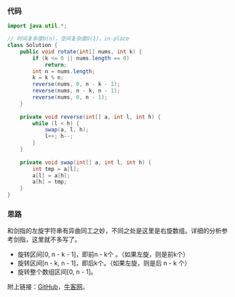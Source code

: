 ### 代码

``` java
import java.util.*;

// 时间复杂度O(n)，空间复杂度O(1)，in-place
class Solution {
    public void rotate(int[] nums, int k) {
        if (k <= 0 || nums.length == 0)
            return;
        int n = nums.length;
        k = k % n;
        reverse(nums, 0, n - k - 1);
        reverse(nums, n - k, n - 1);
        reverse(nums, 0, n - 1);
    }
    
    private void reverse(int[] a, int l, int h) {
        while (l < h) {
            swap(a, l, h);
            l++; h--;
        }
    }
    
    private void swap(int[] a, int l, int h) {
        int tmp = a[l];
        a[l] = a[h];
        a[h] = tmp;
    }
}
```



### 思路

和剑指的左旋字符串有异曲同工之妙，不同之处是这里是右旋数组。详细的分析参考剑指，这里就不多写了。

* 旋转区间[0, n - k  - 1]，即前n - k个 。（如果左旋，则是前k个）
* 旋转区间[n - k,  n - 1]，即后k个。（如果左旋，则是后 n - k 个）
* 旋转整个数组区间[0, n - 1]。



附上链接：[GitHub](https://github.com/sysuhxy2018/-offer/blob/master/%E5%B7%A6%E6%97%8B%E8%BD%AC%E5%AD%97%E7%AC%A6%E4%B8%B2.md)，[牛客网](https://www.nowcoder.com/practice/12d959b108cb42b1ab72cef4d36af5ec?tpId=13&tqId=11196&tPage=1&rp=1&ru=/ta/coding-interviews&qru=/ta/coding-interviews/question-ranking)。